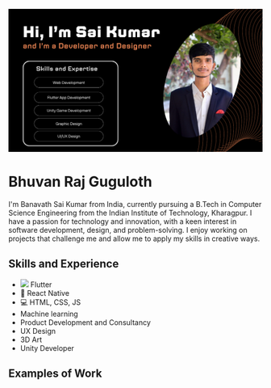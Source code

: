 ![Design and Development](https://github.com/saikumar1601/saikumar1601/blob/main/Home.png)

# Bhuvan Raj Guguloth
I'm Banavath Sai Kumar from India, currently pursuing a B.Tech in Computer Science Engineering from the Indian Institute of Technology, Kharagpur. I have a passion for technology and innovation, with a keen interest in software development, design, and problem-solving. I enjoy working on projects that challenge me and allow me to apply my skills in creative ways.

## Skills and Experience
* <image src="https://github.com/GugulothBhuvan/GugulothBhuvan/blob/main/icons8-flutter-48.png" width="20"> Flutter
* 📱 React Native
* 💻 HTML, CSS, JS
* Machine learning
* Product Development and Consultancy
* UX Design
* 3D Art
* Unity Developer

## Examples of Work
<img src="" width="512" >
